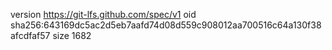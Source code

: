 version https://git-lfs.github.com/spec/v1
oid sha256:643169dc5ac2d5eb7aafd74d08d559c908012aa700516c64a130f38afcdfaf57
size 1682
